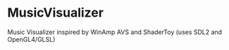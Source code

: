 # MusicVisualizer
Music Visualizer inspired by WinAmp AVS and ShaderToy (uses SDL2 and OpenGL4/GLSL)
